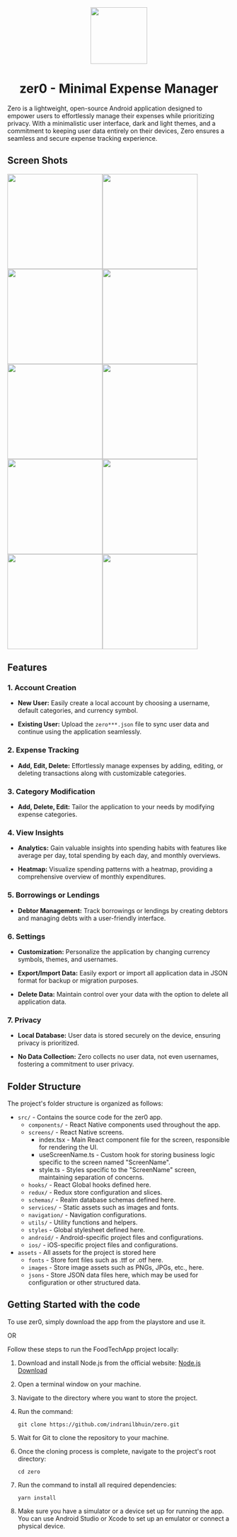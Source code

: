 <div align="center">
    <img src="assets/images/zer0.png" height="128">
    <h1 align="center">zer0 - Minimal Expense Manager</h1>
</div>

Zero is a lightweight, open-source Android application designed to empower users to effortlessly manage their expenses while prioritizing privacy. With a minimalistic user interface, dark and light themes, and a commitment to keeping user data entirely on their devices, Zero ensures a seamless and secure expense tracking experience.

## Screen Shots

<div style="display: flex; flex-direction: row; flex-wrap: wrap;">
<img src="assets/screenshots/zero_home_screen_dark.png" width="215"/>
<img src="assets/screenshots/zero_home_screen_light.png" width="215"/>
<img src="assets/screenshots/zero_report_screen_dark.png" width="215"/>
<img src="assets/screenshots/zero_report_screen_light.png" width="215"/>
<img src="assets/screenshots/zero_debts_screen_dark.png" width="215"/>
<img src="assets/screenshots/zero_debts_screen_light.png" width="215"/>
<img src="assets/screenshots/zero_settings_screen_dark.png" width="215"/>
<img src="assets/screenshots/zero_settings_screen_light.png" width="215"/>
<img src="assets/screenshots/zero_categories_screen_dark.png" width="215"/>
<img src="assets/screenshots/zero_categories_screen_light.png" width="215"/>
</div>

## Features

### 1. Account Creation

- **New User:** Easily create a local account by choosing a username, default categories, and currency symbol.

- **Existing User:** Upload the `zero***.json` file to sync user data and continue using the application seamlessly.

### 2. Expense Tracking

- **Add, Edit, Delete:** Effortlessly manage expenses by adding, editing, or deleting transactions along with customizable categories.

### 3. Category Modification

- **Add, Delete, Edit:** Tailor the application to your needs by modifying expense categories.

### 4. View Insights

- **Analytics:** Gain valuable insights into spending habits with features like average per day, total spending by each day, and monthly overviews.

- **Heatmap:** Visualize spending patterns with a heatmap, providing a comprehensive overview of monthly expenditures.

### 5. Borrowings or Lendings

- **Debtor Management:** Track borrowings or lendings by creating debtors and managing debts with a user-friendly interface.

### 6. Settings

- **Customization:** Personalize the application by changing currency symbols, themes, and usernames.

- **Export/Import Data:** Easily export or import all application data in JSON format for backup or migration purposes.

- **Delete Data:** Maintain control over your data with the option to delete all application data.

### 7. Privacy

- **Local Database:** User data is stored securely on the device, ensuring privacy is prioritized.

- **No Data Collection:** Zero collects no user data, not even usernames, fostering a commitment to user privacy.

## Folder Structure

The project's folder structure is organized as follows:

- `src/` - Contains the source code for the zer0 app.
  - `components/` - React Native components used throughout the app.
  - `screens/` - React Native screens.
    - index.tsx - Main React component file for the screen, responsible for rendering the UI.
    - useScreenName.ts - Custom hook for storing business logic specific to the screen named "ScreenName".
    - style.ts - Styles specific to the "ScreenName" screen, maintaining separation of concerns.
  - `hooks/` - React Global hooks defined here.
  - `redux/` - Redux store configuration and slices.
  - `schemas/` - Realm database schemas defined here.
  - `services/` - Static assets such as images and fonts.
  - `navigation/` - Navigation configurations.
  - `utils/` - Utility functions and helpers.
  - `styles` - Global stylesheet defined here.
  - `android/` - Android-specific project files and configurations.
  - `ios/` - iOS-specific project files and configurations.
- `assets` - All assets for the project is stored here
  - `fonts` - Store font files such as .ttf or .otf here.
  - `images` - Store image assets such as PNGs, JPGs, etc., here.
  - `jsons` - Store JSON data files here, which may be used for configuration or other structured data.

## Getting Started with the code

To use zer0, simply download the app from the playstore and use it.

OR

Follow these steps to run the FoodTechApp project locally:

1. Download and install Node.js from the official website: [Node.js Download](https://nodejs.org/en/download/)

2. Open a terminal window on your machine.

3. Navigate to the directory where you want to store the project.

4. Run the command:

   ```shell
   git clone https://github.com/indranilbhuin/zero.git
   ```

5. Wait for Git to clone the repository to your machine.

6. Once the cloning process is complete, navigate to the project's root directory:

   ```shell
   cd zero
   ```

7. Run the command to install all required dependencies:

   ```shell
   yarn install
   ```

8. Make sure you have a simulator or a device set up for running the app. You can use Android Studio or Xcode to set up an emulator or connect a physical device.
